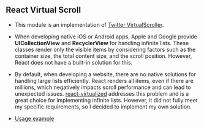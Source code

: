 ## React Virtual Scroll

- This module is an implementation of [Twitter VirtualScroller]([https://itsze.ro/blog/2017/04/09/infinite-list-and-react.html](https://medium.com/@paularmstrong/twitter-lite-and-high-performance-react-progressive-web-apps-at-scale-d28a00e780a3) "Twitter VirtualScroller").

- When developing native iOS or Android apps, Apple and Google provide **UICollectionView** and **RecyclerView** for handling infinite lists. These classes render only the visible items by considering factors such as the container size, the total content size, and the scroll position. However, React does not have a built-in solution for this.

- By default, when developing a website, there are no native solutions for handling large lists efficiently. React renders all items, even if there are millions, which negatively impacts scroll performance and can lead to unexpected issues. [react-virtualized](https://github.com/bvaughn/react-virtualized "react-virtualized") addresses this problem and is a great choice for implementing infinite lists. However, it did not fully meet my specific requirements, so I decided to implement my own solution.

- [Usage example](https://github.com/SilverMagnolia/react-virtual-scroll/blob/master/src/ImageFeed.js "Usage example")
